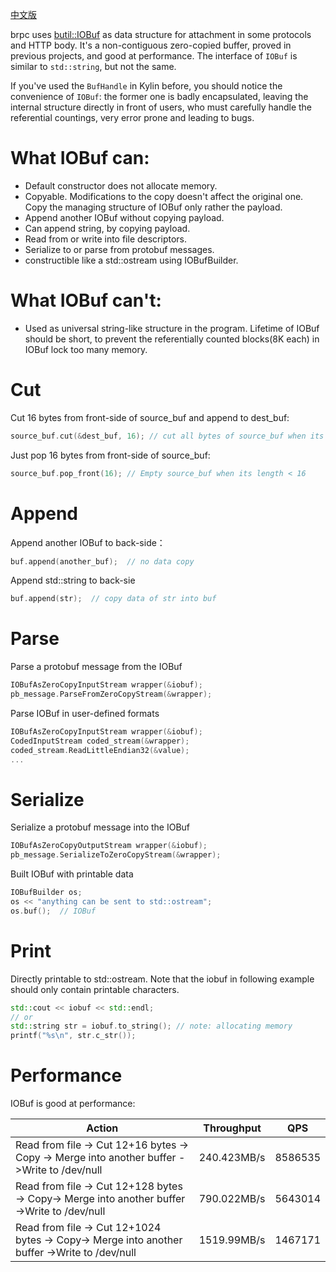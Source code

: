 [中文版](../cn/iobuf.md)

brpc uses [butil::IOBuf](https://github.com/brpc/brpc/blob/master/src/butil/iobuf.h) as data structure for attachment in some protocols and HTTP body. It's a non-contiguous zero-copied buffer, proved in previous projects, and good at performance. The interface of `IOBuf` is similar to `std::string`, but not the same.

If you've used the `BufHandle` in Kylin before, you should notice the convenience of `IOBuf`: the former one is badly encapsulated, leaving the internal structure directly in front of users, who must carefully handle the referential countings, very error prone and leading to bugs.

# What IOBuf can:

- Default constructor does not allocate memory.
- Copyable. Modifications to the copy doesn't affect the original one. Copy the managing structure of IOBuf only rather the payload.
- Append another IOBuf without copying payload.
- Can append string, by copying payload.
- Read from or write into file descriptors.
- Serialize to or parse from protobuf messages.
- constructible like a std::ostream using IOBufBuilder.

# What IOBuf can't:

- Used as universal string-like structure in the program. Lifetime of IOBuf should be short, to prevent the referentially counted blocks(8K each) in IOBuf lock too many memory.

# Cut

Cut 16 bytes from front-side of source_buf and append to dest_buf:

```c++
source_buf.cut(&dest_buf, 16); // cut all bytes of source_buf when its length < 16
```

Just pop 16 bytes from front-side of source_buf:

```c++
source_buf.pop_front(16); // Empty source_buf when its length < 16
```

# Append

Append another IOBuf to back-side：

```c++
buf.append(another_buf);  // no data copy
```

Append std::string to back-sie

```c++
buf.append(str);  // copy data of str into buf
```

# Parse

Parse a protobuf message from the IOBuf 

```c++
IOBufAsZeroCopyInputStream wrapper(&iobuf);
pb_message.ParseFromZeroCopyStream(&wrapper);
```

Parse IOBuf in user-defined formats

```c++
IOBufAsZeroCopyInputStream wrapper(&iobuf);
CodedInputStream coded_stream(&wrapper);
coded_stream.ReadLittleEndian32(&value);
...
```

# Serialize

Serialize a protobuf message into the IOBuf

```c++
IOBufAsZeroCopyOutputStream wrapper(&iobuf);
pb_message.SerializeToZeroCopyStream(&wrapper);
```

Built IOBuf with printable data

```c++
IOBufBuilder os;
os << "anything can be sent to std::ostream";
os.buf();  // IOBuf
```

# Print

Directly printable to std::ostream. Note that the iobuf in following example should only contain printable characters.

```c++
std::cout << iobuf << std::endl;
// or
std::string str = iobuf.to_string(); // note: allocating memory
printf("%s\n", str.c_str());
```

# Performance

IOBuf is good at performance:

| Action                                   | Throughput  | QPS     |
| ---------------------------------------- | ----------- | ------- |
| Read from file -> Cut 12+16 bytes -> Copy -> Merge into another buffer ->Write to /dev/null | 240.423MB/s | 8586535 |
| Read from file -> Cut 12+128 bytes -> Copy-> Merge into another buffer ->Write to /dev/null | 790.022MB/s | 5643014 |
| Read from file -> Cut 12+1024 bytes -> Copy-> Merge into another buffer ->Write to /dev/null | 1519.99MB/s | 1467171 |
